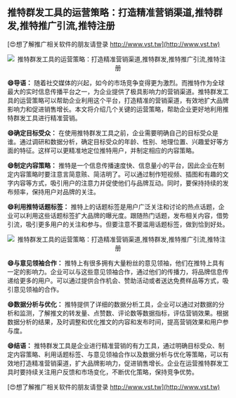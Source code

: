 ## **推特群发工具的运营策略：打造精准营销渠道,推特群发,推特推广引流,推特注册**

[😍想了解推广相关软件的朋友请登录 http://www.vst.tw](http://www.vst.tw)

 <center><img src="https://vst.tw/MP4/tuiguang/png/5.png" alt="推特群发工具的运营策略：打造精准营销渠道,推特群发,推特推广引流,推特注册"></center>

**😄导语：**
随着社交媒体的兴起，如今的市场竞争变得更为激烈。而推特作为全球最大的实时信息传播平台之一，为企业提供了极具影响力的营销渠道。推特群发工具的运营策略可以帮助企业利用这个平台，打造精准的营销渠道，有效地扩大品牌影响力和促进销售增长。本文将介绍几个关键的运营策略，帮助企业更好地利用推特群发工具进行精准营销。

**😄确定目标受众：**
在使用推特群发工具之前，企业需要明确自己的目标受众是谁。通过调研和数据分析，确定目标受众的年龄、性别、地理位置、兴趣爱好等方面的特征。这样可以更精准地定位推特用户，并制定相应的内容策略。

**😄制定内容策略：**
推特是一个信息传播速度快、信息量小的平台，因此企业在制定内容策略时要注意言简意赅、简洁明了。可以通过制作短视频、插图和有趣的文字内容等方式，吸引用户的注意力并促使他们与品牌互动。同时，要保持持续的发布频率，保持用户对品牌的关注。

**😄利用推特话题标签：**
推特上的话题标签是用户广泛关注和讨论的热点话题，企业可以利用这些话题标签扩大品牌的曝光度。跟随热门话题，发布相关内容，借势引流，吸引更多用户的关注和参与。但要注意不要滥用话题标签，做到恰到好处。

 <center><img src="https://vst.tw/MP4/tuiguang/png/4.png" alt="推特群发工具的运营策略：打造精准营销渠道,推特群发,推特推广引流,推特注册"></center>

**😄与意见领袖合作：**
推特上有很多拥有大量粉丝的意见领袖，他们在推特上具有一定的影响力。企业可以与这些意见领袖合作，通过他们的传播力，将品牌信息传递给更多的用户。可以通过提供合作机会、赞助活动或者送达免费样品等方式，吸引意见领袖的合作。

**😄数据分析与优化：**
推特提供了详细的数据分析工具，企业可以通过对数据的分析和监测，了解推文的转发量、点赞数、评论数等数据指标，评估营销效果。根据数据分析的结果，及时调整和优化推文的内容和发布时间，提高营销效果和用户参与度。

**😄结语：**
推特群发工具是企业进行精准营销的有力工具，通过明确目标受众、制定内容策略、利用话题标签、与意见领袖合作以及数据分析与优化等策略，可以有效地打造精准营销渠道，扩大品牌影响力，促进销售增长。企业在运营推特群发工具时要持续关注用户反馈和市场变化，不断优化策略，保持竞争优势。

[😍想了解推广相关软件的朋友请登录 http://www.vst.tw](http://www.vst.tw)




